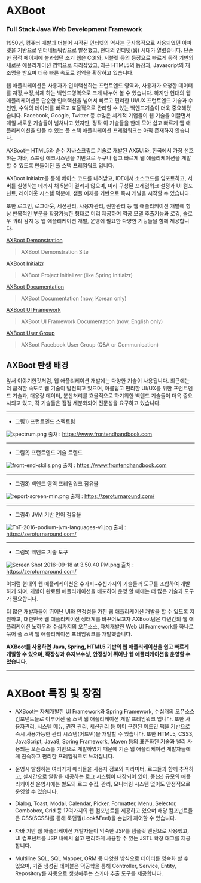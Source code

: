# AXBoot
### Full Stack Java Web Development Framework

1950년, 컴퓨터 개발과 더불어 시작된 인터넷의 역사는 군사목적으로 사용되었던 아파넷을 기반으로 인터네트워킹으로 발전했고, 현대의 인터넷(웹) 시대가 열렸습니다. 단순한 정적 페이지에 불과했던 초기 웹은 CGI와, 서블렛 등의 등장으로 빠르게 동적 기반의 새로운 애플리케이션 영역으로 자리잡았고, 최근 HTML5의 등장과, Javascript의 재조명을 받으며 더욱 빠른 속도로 영역을 확장하고 있습니다. 

웹 애플리케이션은 사용자가 인터랙션하는 프런트엔드 영역과, 사용자가 요청한 데이터를 저장,수정,삭제 하는 백엔드영역으로 크게 나누어 볼 수 있습니다. 하지만 현대의 웹 애플리케이션은 단순한 인터랙션을 넘어서 빠르고 편리한 UI/UX 프런트엔드 기술과 수천만, 수억의 데이터를 빠르고 효율적으로 관리할 수 있는 백엔드기술이 더욱 중요해졌습니다. Facebook, Google, Twitter 등 수많은 세계적 기업들이 웹 기술을 이끌면서 매일 새로운 기술들이 넘쳐나고 있지만, 정작 이 기술들을 한데 모아 쉽고 빠르게 웹 애플리케이션을 만들 수 있는 풀 스택 애플리케이션 프레임워크는 아직 존재하지 않습니다.

AXBoot는 HTML5와 순수 자바스크립트 기술로 개발된 AX5UI와, 한국에서 가장 선호하는 자바, 스프링 에코시스템을 기반으로 누구나 쉽고 빠르게 웹 애플리케이션을 개발할 수 있도록 만들어진 풀 스택 프레임워크 입니다. 

AXBoot Initialzr를 통해 베이스 코드를 내려받고, IDE에서 소스코드를 임포트하고, 서버를 실행하는 데까지 채 5분이 걸리지 않으며, 미리 구성된 프레임워크 설정과 UI 컴포넌트, 레이아웃 시스템 덕분에, 샘플 예제를 기반으로 즉시 개발을 시작할 수 있습니다. 

또한 로그인, 로그아웃, 세션관리, 사용자관리, 권한관리 등 웹 애플리케이션 개발에 항상 반복적인 부분을 확장가능한 형태로 미리 제공하며 역공 모델 추출기능과 로깅, 슬로우 쿼리 감지 등 웹 애플리케이션 개발, 운영에 필요한 다양한 기능들을 함께 제공합니다.  


[AXBoot Demonstration](http://demo.axboot.com)
> AXBoot Demonstration Site

[AXBoot Initialzr](http://start.axboot.com)
> AXBoot Project Initializer (like Spring Initialzr)

[AXBoot Documentation](http://api.axboot.com)
> AXBoot Documentation (now, Korean only)

[AXBoot UI Framework](http://ax5.io)
> AXBoot UI Framework Documentation (now, English only)

[AXBoot User Group](https://www.facebook.com/groups/axboot/)
> AXBoot Facebook User Group (Q&A or Communication)




## AXBoot 탄생 배경
앞서 이야기한것처럼, 웹 애플리케이션 개발에는 다양한 기술이 사용됩니다. 최근에는 더 급격한 속도로 웹 기술이 발전되고 있으며, 
아름답고 편리한 UI/UX를 위한 프런트엔드 기술과, 대용량 데이터, 분산처리를 효율적으로 하기위한 백엔드 기술들이 더욱 중요시되고 있고, 
각 기술들은 점점 세분화되어 전문성을 요구하고 있습니다. 

---

- 그림1) 프런트엔드 스펙트럼

![spectrum.png](https://raw.githubusercontent.com/axboot/ax-boot-document/master/assets/3294546972B83DFE881C853B483E6654.png)
출처 : https://www.frontendhandbook.com

---

- 그림2) 프런트엔드 기술 트렌드

![front-end-skills.png](https://raw.githubusercontent.com/axboot/ax-boot-document/master/assets/AFD4014AAED1F0B167C8430973368CFF.png)
출처 : https://www.frontendhandbook.com

---

- 그림3) 백엔드 영역 프레임워크 점유율

![report-screen-min.png](https://raw.githubusercontent.com/axboot/ax-boot-document/master/assets/48E65A5F9D62235452EDF4FECA47C296.png)
출처 : https://zeroturnaround.com/


---

- 그림4) JVM 기반 언어 점유율  

![TnT-2016-podium-jvm-languages-v1.jpg](https://raw.githubusercontent.com/axboot/ax-boot-document/master/assets/4986752B3DAE5A4DC47A3F812CC0FC99.png)
출처 : https://zeroturnaround.com/

---

- 그림5) 백엔드 기술 도구

![Screen Shot 2016-09-18 at 3.50.40 PM.png](https://raw.githubusercontent.com/axboot/ax-boot-document/master/assets/2C9D46174B758B88F24C9A4FBC83D010.png)
출처 : https://zeroturnaround.com/

이처럼 현대의 웹 애플리케이션은 수가지~수십가지의 기술들과 도구를 조합하여 개발하게 되며, 
개발이 완료된 애플리케이션을 배포하여 운영 할 때에는 더 많은 기술과 도구가 필요합니다. 

더 많은 개발자들이 뛰어난 UI와 안정성을 가진 웹 애플리케이션 개발을 할 수 있도록 지원하고, 
대한민국 웹 애플리케이션 생태계를 바꾸어보고자 AXBoot팀은 다년간의 웹 애플리케이션 노하우와 수십가지의 오픈소스, 
자체개발한 Web UI Framework를 하나로 묶어 풀 스택 웹 애플리케이션 프레임워크를 개발했습니다.
 
**AXBoot를 사용하면 Java, Spring, HTML5 기반의 웹 애플리케이션을 쉽고 빠르게 개발할 수 있으며, 
확장성과 유지보수성, 안정성이 뛰어난 웹 애플리케이션을 운영할 수 있습니다.**

---

# AXBoot 특징 및 장점

- AXBoot는 자체개발한 UI Framework와 Spring Framework, 수십개의 오픈소스 컴포넌트들로 이루어진 풀 스택 웹 애플리케이션 개발 프레임워크 입니다. 또한 사용자관리, 시스템 메뉴, 권한 관리, 세션관리 등 이미 구현된 어드민 팩을 기반으로 즉시 사용가능한 관리 시스템(어드민)을 개발할 수 있습니다. 또한 HTML5, CSS3, JavaScript, Java8, Spring Framework, Maven 등의 표준화된 기술과 널리 사용되는 오픈소스를 기반으로 개발하였기 때문에 기존 웹 애플리케이션 개발자들에게 친숙하고 편리한 프레임워크로 느껴집니다.

- 운영시 발생하는 여러가지 에러들을 사용자 정보와 파라미터, 로그들과 함께 추적하고, 실시간으로 알람을 제공하는 로그 시스템이 내장되어 있어, 중(소) 규모의 애플리케이션 운영시에는 별도의 로그 수집, 관리, 모니터링 시스템 없이도 안정적으로 운영할 수 있습니다.

- Dialog, Toast, Modal, Calendar, Picker, Formatter, Menu, Selector, Combobox, Grid 등 17여가지의 웹 컴포넌트를 제공하고 있으며 해당 컴포넌트들은 CSS(SCSS)를 통해 룩앤필(Look&Feel)을 손쉽게 제어할 수 있습니다.

- 자바 기반 웹 애플리케이션 개발자들이 익숙한 JSP를 템플릿 엔진으로 사용했고, UI 컴포넌트를 JSP 내에서 쉽고 편리하게 사용할 수 있는 JSTL 확장 태그를 제공합니다.

- Multiline SQL, SQL Mapper, ORM 등 다양한 방식으로 데이터를 영속화 할 수 있으며, 기존 생성된 테이블은 역공학을 통해 Controller, Service, Entity, Repository를 자동으로 생성해주는 스키마 추출 도구를 제공합니다.

